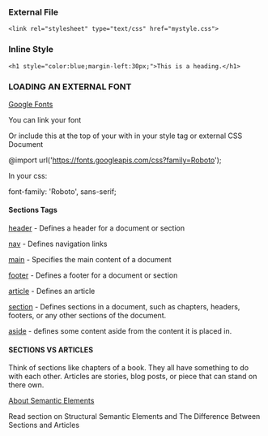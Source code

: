 

### External File

```<link rel="stylesheet" type="text/css" href="mystyle.css">```

### Inline Style

```<h1 style="color:blue;margin-left:30px;">This is a heading.</h1>```


### LOADING AN EXTERNAL FONT

[Google Fonts](https://fonts.google.com/)

You can link your font

<link href="https://fonts.googleapis.com/css?family=Roboto" rel="stylesheet">

Or include this at the top of your with in your style tag or external CSS Document

@import url('https://fonts.googleapis.com/css?family=Roboto');

In your css:

font-family: 'Roboto', sans-serif;

#### Sections Tags

[header](http://www.w3schools.com/tags/tag_footer.asp) - Defines a header for a document or section

[nav](http://www.w3schools.com/tags/tag_nav.asp) - Defines navigation links

[main](http://www.w3schools.com/tags/tag_main.asp) - Specifies the main content of a document

[footer](http://www.w3schools.com/tags/tag_footer.asp) - Defines a footer for a document or section


[article](http://www.w3schools.com/tags/tag_article.asp) - Defines an article

[section](https://www.w3schools.com/tags/tag_section.asp) - Defines sections in a document, such as chapters, headers, footers, or any other sections of the document.

[aside](http://www.w3schools.com/tags/tag_aside.asp) - defines some content aside from the content it is placed in.

#### SECTIONS VS ARTICLES

Think of sections like chapters of a book. They all have something to do with each other. Articles are stories, blog posts, or piece that can stand on there own.

[About Semantic Elements](http://vanseodesign.com/web-design/html5-semantic-elements/)

Read section on Structural Semantic Elements and The Difference Between Sections and Articles
